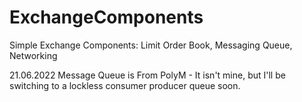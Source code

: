 # ExchangeComponents
Simple Exchange Components: Limit Order Book, Messaging Queue, Networking

21.06.2022
Message Queue is From PolyM - It isn't mine, but I'll be switching to a lockless consumer producer queue soon.
